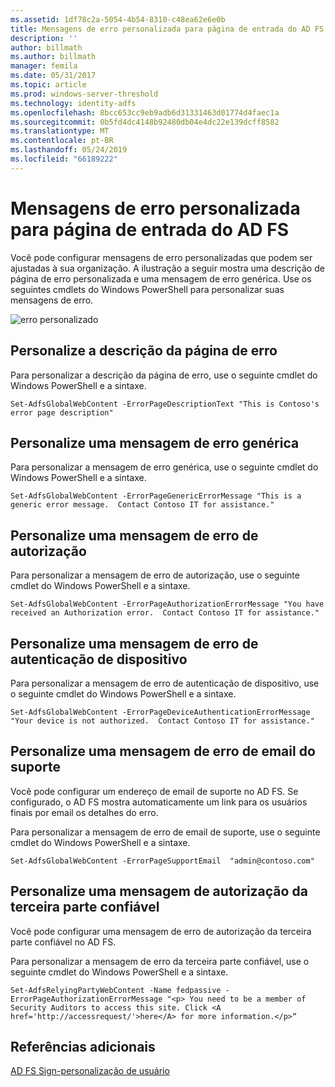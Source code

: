 ```yaml
---
ms.assetid: 1df78c2a-5054-4b54-8310-c48ea62e6e0b
title: Mensagens de erro personalizada para página de entrada do AD FS
description: ''
author: billmath
ms.author: billmath
manager: femila
ms.date: 05/31/2017
ms.topic: article
ms.prod: windows-server-threshold
ms.technology: identity-adfs
ms.openlocfilehash: 8bcc653cc9eb9adb6d31331463d01774d4faec1a
ms.sourcegitcommit: 0b5fd4dc4148b92480db04e4dc22e139dcff8582
ms.translationtype: MT
ms.contentlocale: pt-BR
ms.lasthandoff: 05/24/2019
ms.locfileid: "66189222"
---
```

# <a name="custom-error-messages-for-ad-fs-sign-in-page"></a>Mensagens de erro personalizada para página de entrada do AD FS  


Você pode configurar mensagens de erro personalizadas que podem ser ajustadas à sua organização. A ilustração a seguir mostra uma descrição de página de erro personalizada e uma mensagem de erro genérica. Use os seguintes cmdlets do Windows PowerShell para personalizar suas mensagens de erro.  
  
![erro personalizado](media/AD-FS-user-sign-in-customization/ADFS_Blue_Custom3.png)  
  
## <a name="customize-the-error-page-description"></a>Personalize a descrição da página de erro  
Para personalizar a descrição da página de erro, use o seguinte cmdlet do Windows PowerShell e a sintaxe.  
  

`Set-AdfsGlobalWebContent -ErrorPageDescriptionText "This is Contoso's error page description" ` 

  
## <a name="customize-a-generic-error-message"></a>Personalize uma mensagem de erro genérica  
Para personalizar a mensagem de erro genérica, use o seguinte cmdlet do Windows PowerShell e a sintaxe.  
  
 
`Set-AdfsGlobalWebContent -ErrorPageGenericErrorMessage "This is a generic error message.  Contact Contoso IT for assistance." ` 

  
## <a name="customize-an-authorization-error-message"></a>Personalize uma mensagem de erro de autorização  
Para personalizar a mensagem de erro de autorização, use o seguinte cmdlet do Windows PowerShell e a sintaxe.  
  

    Set-AdfsGlobalWebContent -ErrorPageAuthorizationErrorMessage "You have received an Authorization error.  Contact Contoso IT for assistance."  

  
## <a name="customize-a-device-authentication-error-message"></a>Personalize uma mensagem de erro de autenticação de dispositivo  
Para personalizar a mensagem de erro de autenticação de dispositivo, use o seguinte cmdlet do Windows PowerShell e a sintaxe.  
  
 
`Set-AdfsGlobalWebContent -ErrorPageDeviceAuthenticationErrorMessage "Your device is not authorized.  Contact Contoso IT for assistance."`  
 
  
## <a name="customize-a-support-email-error-message"></a>Personalize uma mensagem de erro de email do suporte  
Você pode configurar um endereço de email de suporte no AD FS. Se configurado, o AD FS mostra automaticamente um link para os usuários finais por email os detalhes do erro.  
  
Para personalizar a mensagem de erro de email de suporte, use o seguinte cmdlet do Windows PowerShell e a sintaxe.  
  

    Set-AdfsGlobalWebContent -ErrorPageSupportEmail  "admin@contoso.com"  

  
## <a name="customize-a-relying-party-authorization-message"></a>Personalize uma mensagem de autorização da terceira parte confiável  
Você pode configurar uma mensagem de erro de autorização da terceira parte confiável no AD FS.  
  
Para personalizar a mensagem de erro da terceira parte confiável, use o seguinte cmdlet do Windows PowerShell e a sintaxe.  

    Set-AdfsRelyingPartyWebContent -Name fedpassive -ErrorPageAuthorizationErrorMessage "<p> You need to be a member of Security Auditors to access this site. Click <A href='http://accessrequest/'>here</A> for more information.</p>“  


## <a name="additional-references"></a>Referências adicionais 
[AD FS Sign-personalização de usuário](AD-FS-user-sign-in-customization.md)    
